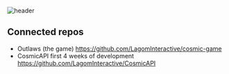 ![header](https://user-images.githubusercontent.com/6502251/116619223-78864a80-a940-11eb-9d31-821d6e70558c.png)

## Connected repos
* Outlaws (the game) https://github.com/LagomInteractive/cosmic-game
* CosmicAPI first 4 weeks of development https://github.com/LagomInteractive/CosmicAPI